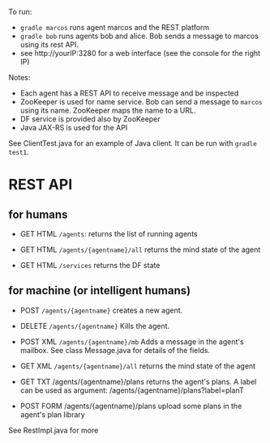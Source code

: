 To run:
* `gradle marcos` runs agent marcos and the REST platform
* `gradle bob` runs agents bob and alice. Bob sends a message to marcos using its rest API.
* see http://yourIP:3280 for a web interface (see the console for the right IP)

Notes:
* Each agent has a REST API to receive message and be inspected
* ZooKeeper is used for name service. Bob can send a message to `marcos` using its name. ZooKeeper maps the name to a URL.
* DF service is provided also by ZooKeeper
* Java JAX-RS is used for the API

See ClientTest.java for an example of Java client. It can be run with `gradle test1`.

# REST API

## for humans

* GET HTML `/agents`:
    returns the list of running agents

* GET HTML `/agents/{agentname}/all`
    returns the mind state of the agent

* GET HTML `/services`
    returns the DF state

## for machine (or intelligent humans)

* POST `/agents/{agentname}`
    creates a new agent.

* DELETE `/agents/{agentname}`
    Kills the agent.

* POST XML `/agents/{agentname}/mb`
    Adds a message in the agent's mailbox. See class Message.java for details of the fields.

* GET XML `/agents/{agentname}/all`
    returns the mind state of the agent

* GET TXT /agents/{agentname}/plans
    returns the agent's plans. A label can be used as argument:
    /agents/{agentname}/plans?label=planT

* POST FORM /agents/{agentname}/plans
    upload some plans in the agent's plan library


See RestImpl.java for more
